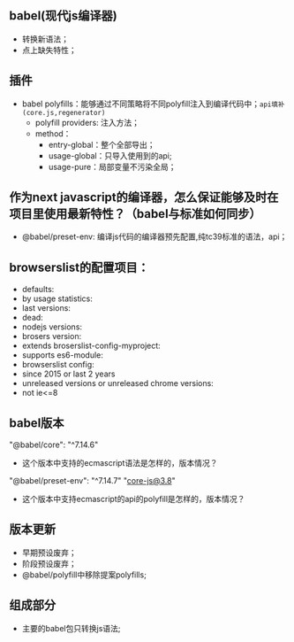 ## babel(现代js编译器)

* 转换新语法；
* 点上缺失特性；

## 插件

* babel polyfills：能够通过不同策略将不同polyfill注入到编译代码中；`api填补(core.js,regenerator)`
  - polyfill providers: 注入方法；
  - method：
    - entry-global：整个全部导出；
    - usage-global：只导入使用到的api;
    - usage-pure：局部变量不污染全局；

## 作为next javascript的编译器，怎么保证能够及时在项目里使用最新特性？（babel与标准如何同步）

* @babel/preset-env: 编译js代码的编译器预先配置,纯tc39标准的语法，api；

## browserslist的配置项目：

* defaults:
* by usage statistics:
* last versions:
* dead:
* nodejs versions:
* brosers version:
* extends broserslist-config-myproject:
* supports es6-module:
* browserslist config:
* since 2015 or last 2 years
* unreleased versions or unreleased chrome versions:
* not ie<=8

## babel版本
"@babel/core": "^7.14.6"

* 这个版本中支持的ecmascript语法是怎样的，版本情况？

"@babel/preset-env": "^7.14.7"
"core-js@3.8"

* 这个版本中支持ecmascript的api的polyfill是怎样的，版本情况？

## 版本更新

* 早期预设废弃；
* 阶段预设废弃；
* @babel/polyfill中移除提案polyfills;

## 组成部分

* 主要的babel包只转换js语法;
